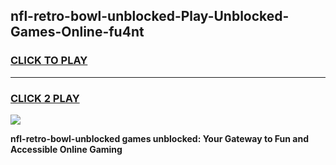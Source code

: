 
## nfl-retro-bowl-unblocked-Play-Unblocked-Games-Online-fu4nt
<h3>
<a href="https://premium76.site?title=nfl-retro-bowl-unblocked&ref=25A">CLICK TO PLAY</a></h3>
<hr>

<h3>
<a href="https://premium76.site?title=nfl-retro-bowl-unblocked&ref=25A">CLICK 2 PLAY</a>
  
</h3>

<a href="https://premium76.site?title=nfl-retro-bowl-unblocked&ref=25A"><img src="https://clearcache.store/games.png"></a>


**nfl-retro-bowl-unblocked games unblocked: Your Gateway to Fun and Accessible Online Gaming**
